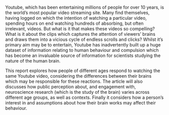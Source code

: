 Youtube, which has been entertaining millions of people for over 10 years, is the world’s most popular video streaming site. Many find themselves, having logged on which the intention of watching a particular video, spending hours on end watching hundreds of absorbing, but often irrelevant, videos. But what is it that makes these videos so compelling? What is it about the clips which captures the attention of viewers’ brains and draws them into a vicious cycle of endless scrolls and clicks? Whilst it’s primary aim may be to entertain, Youtube has inadvertently built up a huge dataset of information relating to human behaviour and compulsion which has become an invaluable source of information for scientists studying the nature of the human brain.

This report explores how people of different ages respond to watching the same Youtube video, considering the differences between their brains which may be responsible for these reactions. The article will also discusses how public perception about, and engagement with, neuroscience research (which is the study of the brain) varies across different age groups, as well as contexts. Finally it considers how a person’s interest in and assumptions about how their brain works may affect their behaviour.
